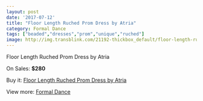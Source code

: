 ```yaml
---
layout: post
date: '2017-07-12'
title: "Floor Length Ruched Prom Dress by Atria"
category: Formal Dance
tags: ["beaded","dresses","prom","unique","ruched"]
image: http://img.transblink.com/21192-thickbox_default/floor-length-ruched-prom-dress-by-atria.jpg
---
```

Floor Length Ruched Prom Dress by Atria

On Sales: **$280**
<a href="https://www.transblink.com/en/formal-dance/6718-floor-length-ruched-prom-dress-by-atria.html"><amp-img layout="responsive" width="600" height="600" src="//img.transblink.com/21192-thickbox_default/floor-length-ruched-prom-dress-by-atria.jpg" alt="Floor Length Ruched Prom Dress by Atria 0" /></a>
<a href="https://www.transblink.com/en/formal-dance/6718-floor-length-ruched-prom-dress-by-atria.html"><amp-img layout="responsive" width="600" height="600" src="//img.transblink.com/21193-thickbox_default/floor-length-ruched-prom-dress-by-atria.jpg" alt="Floor Length Ruched Prom Dress by Atria 1" /></a>

Buy it: [Floor Length Ruched Prom Dress by Atria](https://www.transblink.com/en/formal-dance/6718-floor-length-ruched-prom-dress-by-atria.html "Floor Length Ruched Prom Dress by Atria")

View more: [Formal Dance](https://www.transblink.com/en/6-formal-dance "Formal Dance")